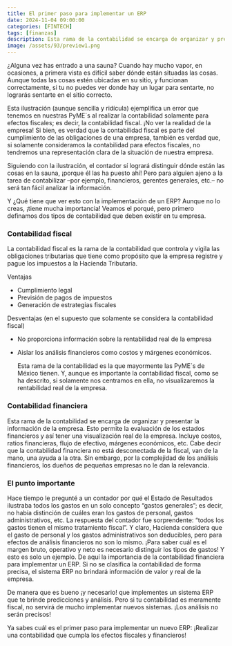 ```yaml
---
title: El primer paso para implementar un ERP
date: 2024-11-04 09:00:00 
categories: [FINTECH]
tags: [finanzas]
description: Esta rama de la contabilidad se encarga de organizar y presentar la información de la empresa. 
image: /assets/93/preview1.png
---
```


¿Alguna vez has entrado a una sauna? Cuando hay mucho vapor, en ocasiones, a primera vista es difícil saber dónde están situadas las cosas. Aunque todas las cosas estén ubicadas en su sitio, y funcionan correctamente, 
si tu no puedes ver donde hay un lugar para sentarte, no lograrás sentarte en el sitio correcto.

Esta ilustración (aunque sencilla y ridícula) ejemplifica un error que tenemos en nuestras PyME´s al realizar la contabilidad solamente para efectos fiscales; es decir, la contabilidad fiscal. ¡No ver la realidad de la empresa! Si bien, es verdad que la contabilidad fiscal es parte del cumplimiento de las obligaciones de una empresa, también es verdad que, si solamente consideramos la contabilidad para efectos fiscales, no tendremos una representación clara de la situación de nuestra empresa.

Siguiendo con la ilustración, el contador sí logrará distinguir dónde están las cosas en la sauna, ¡porque él las ha puesto ahí! Pero para alguien ajeno a la tarea de contabilizar –por ejemplo, financieros, gerentes generales, etc.– no será tan fácil analizar la información.

Y ¿Qué tiene que ver esto con la implementación de un ERP? Aunque no lo creas, ¡tiene mucha importancia! Veamos el porqué, pero primero definamos dos tipos de contabilidad que deben existir en tu empresa.

### Contabilidad fiscal

La contabilidad fiscal es la rama de la contabilidad que controla y vigila las obligaciones tributarias que tiene como propósito que la empresa registre y pague los impuestos a la Hacienda Tributaria.

Ventajas

- Cumplimiento legal
- Previsión de pagos de impuestos
- Generación de estrategias fiscales

Desventajas (en el supuesto que solamente se considera la contabilidad fiscal)

- No proporciona información sobre la rentabilidad real de la empresa
- Aislar los análisis financieros como costos y márgenes económicos.

  Esta rama de la contabilidad es la que mayormente las PyME´s de México tienen. Y, aunque es importante la contabilidad fiscal, como se ha descrito, si solamente nos centramos en ella, no visualizaremos la rentabilidad real de la empresa.

### Contabilidad financiera

Esta rama de la contabilidad se encarga de organizar y presentar la información de la empresa. Esto permite la evaluación de los estados financieros y así tener una visualización real de la empresa. Incluye costos, ratios financieras, flujo de efectivo, márgenes económicos, etc.
Cabe decir que la contabilidad financiera no está desconectada de la fiscal, van de la mano, una ayuda a la otra. Sin embargo, por la complejidad de los análisis financieros, los dueños de pequeñas empresas no le dan la relevancia.

### El punto importante

Hace tiempo le pregunté a un contador por qué el Estado de Resultados ilustraba todos los gastos en un solo concepto “gastos generales”; es decir, no había distinción de cuáles eran los gastos de personal, gastos administrativos, etc. La respuesta del contador fue sorprendente: “todos los gastos tienen el mismo tratamiento fiscal”. Y claro, Hacienda considera que el gasto de personal y los gastos administrativos son deducibles, pero para efectos de análisis financieros no son lo mismo. ¡Para saber cuál es el margen bruto, operativo y neto es necesario distinguir los tipos de gastos! Y esto es solo un ejemplo. De aquí la importancia de la contabilidad financiera para implementar un ERP. Si no se clasifica la contabilidad de forma precisa, el sistema ERP no brindará información de valor y real de la empresa.

De manera que es bueno ¡y necesario! que implementes un sistema ERP que te brinde predicciones y análisis. Pero si tu contabilidad es meramente fiscal, no servirá de mucho implementar nuevos sistemas. ¡Los análisis no serán precisos!

Ya sabes cuál es el primer paso para implementar un nuevo ERP: ¡Realizar una contabilidad que cumpla los efectos fiscales y financieros!


